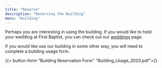 ```yaml
---
title: "Reserve"
description: "Reserving the Building"
menu: "building"
---
```


Perhaps you are interesting in using the building. If you would like to hold your wedding at First Baptist, you can check out our [weddings](/weddings/) page.

If you would like use our building in some other way, you will need to complete a building usage form.

{{< button-form "Building Reservation Form" "Building_Usage_2020.pdf">}}
